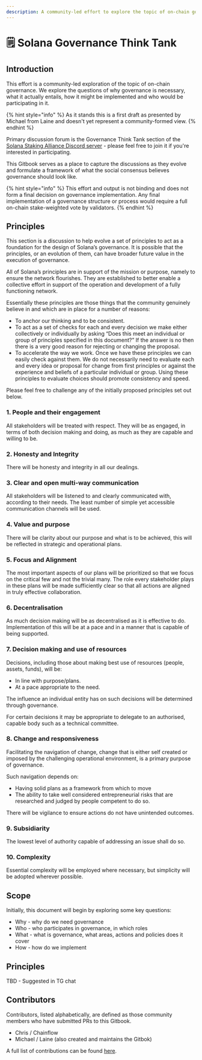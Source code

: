 ```yaml
---
description: A community-led effort to explore the topic of on-chain governance on Solana
---
```


# 🗒 Solana Governance Think Tank

## Introduction

This effort is a community-led exploration of the topic of on-chain governance. We explore the questions of why governance is necessary, what it actually entails, how it might be implemented and who would be participating in it.

{% hint style="info" %}
As it stands this is a first draft as presented by Michael from Laine and doesn't yet represent a community-formed view.
{% endhint %}

Primary discussion forum is the Governance Think Tank section of the [Solana Staking Alliance Discord server](https://discord.gg/HP7a87Ub) - please feel free to join it if you're interested in participating.

This Gitbook serves as a place to capture the discussions as they evolve and formulate a framework of what the social consensus believes governance should look like.

{% hint style="info" %}
This effort and output is not binding and does not form a final decision on governance implementation. Any final implementation of a governance structure or process would require a full on-chain stake-weighted vote by validators.
{% endhint %}

## Principles
This section is a discussion to help evolve a set of principles to act as a foundation for the design of Solana’s governance. It is possible that the principles, or an evolution of them, can have broader future value in the execution of governance. 

All of Solana’s principles are in support of the mission or purpose, namely to ensure the network flourishes. They are established to better enable a collective effort in support of the operation and development of a fully functioning network.

Essentially these principles are those things that the community genuinely believe in and which are in place for a number of reasons:

- To anchor our thinking and to be consistent.
- To act as a set of checks for each and every decision we make either collectively or individually by asking “Does this meet an individual or group of principles specified in this document?” If the answer is no then there is a very good reason for rejecting or changing the proposal.
- To accelerate the way we work. Once we have these principles we can easily check against them. We do not necessarily need to evaluate each and every idea or proposal for change from first principles or against the experience and beliefs of a particular individual or group. Using these principles to evaluate choices  should promote consistency and speed.

Please feel free to challenge any of the initially proposed principles set out below.

### 1. People and their engagement

All stakeholders will be treated with respect. They will be as engaged, in terms of both decision making and doing, as much as they are capable and willing to be.

### 2. Honesty and Integrity

There will be honesty and integrity in all our dealings.

### 3. Clear and open multi-way communication

All stakeholders will be listened to and clearly communicated with, according to their needs.
The least number of simple yet accessible communication channels will be used.

### 4. Value and purpose

There will be clarity about our purpose and what is to be achieved, this will be reflected in strategic and operational plans.

### 5. Focus and Alignment

The most important aspects of our plans will be prioritized so that we focus on the critical few and not the trivial many. The role every stakeholder plays in these plans will be made sufficiently clear so that all actions are aligned in truly effective collaboration.

### 6. Decentralisation

As much decision making will be as decentralised as it is effective to do. Implementation of this will be
at a pace and in a manner that is capable of being supported.

### 7. Decision making and use of resources

Decisions, including those about making best use of resources (people, assets, funds), will be:

- In line with purpose/plans.
- At a pace appropriate to the need.

The influence an individual entity has on such decisions will be determined through governance. 

For certain decisions it may be appropriate to delegate to an authorised, capable body such as a technical committee.

### 8. Change and responsiveness

Facilitating the navigation of change, change that is either self created or imposed by the challenging operational environment, is a primary purpose of governance.
 
Such navigation depends on: 

- Having solid plans as a framework from which to move 
- The ability to take well considered entrepreneurial risks that are researched and judged by people competent to do so. 

There will be vigilance to ensure actions do not have unintended outcomes.

### 9. Subsidiarity

The lowest level of authority capable of addressing an issue shall do so.

### 10. Complexity

Essential complexity will be employed where necessary, but simplicity will be adopted wherever possible.

## Scope

Initially, this document will begin by exploring some key questions:

* Why - why do we need governance
* Who - who participates in governance, in which roles
* What - what is governance, what areas, actions and policies does it cover
* How - how do we implement

## Principles

TBD - Suggested in TG chat

## Contributors

Contributors, listed alphabetically, are defined as those community members who have submitted PRs to this Gitbook.

* Chris / Chainflow
* Michael / Laine (also created and maintains the Gitbok)

A full list of contributions can be found [here](https://github.com/laine-sa/solana-governance-think-tank/graphs/contributors).



